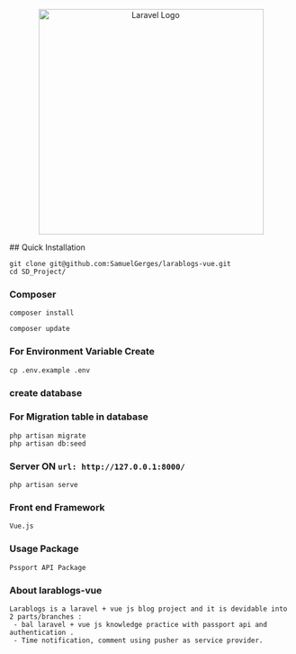 <p align="center"><a href="https://laravel.com" target="_blank"><img src="https://raw.githubusercontent.com/laravel/art/master/logo-lockup/5%20SVG/2%20CMYK/1%20Full%20Color/laravel-logolockup-cmyk-red.svg" width="400" alt="Laravel Logo"></a></p>
## Quick Installation

    git clone git@github.com:SamuelGerges/larablogs-vue.git
    cd SD_Project/
    
### Composer
    
    composer install
    
    composer update
    
    
### For Environment Variable Create
 
    cp .env.example .env
 
 ### create database    
 ### For Migration table in database 
 
    php artisan migrate
    php artisan db:seed
    
      
### Server ON ```url: http://127.0.0.1:8000/```

    php artisan serve

### Front end Framework 
    Vue.js

### Usage Package 
    Pssport API Package

### About larablogs-vue
    
    Larablogs is a laravel + vue js blog project and it is devidable into 2 parts/branches :
     - bal laravel + vue js knowledge practice with passport api and authentication .
     - Time notification, comment using pusher as service provider.

